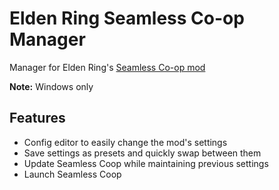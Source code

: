 # Elden Ring Seamless Co-op Manager
Manager for Elden Ring's [Seamless Co-op mod](https://www.nexusmods.com/eldenring/mods/510)

**Note:** Windows only

## Features
* Config editor to easily change the mod's settings
* Save settings as presets and quickly swap between them
* Update Seamless Coop while maintaining previous settings
* Launch Seamless Coop
